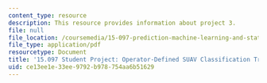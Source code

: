 ```yaml
---
content_type: resource
description: This resource provides information about project 3.
file: null
file_location: /coursemedia/15-097-prediction-machine-learning-and-statistics-spring-2012/ce13ee1e33ee9792b978754aa6b51629_MIT15_097S12_proj3.pdf
file_type: application/pdf
resourcetype: Document
title: '15.097 Student Project: Operator-Defined SUAV Classification Tree Algorithms'
uid: ce13ee1e-33ee-9792-b978-754aa6b51629
---
```

